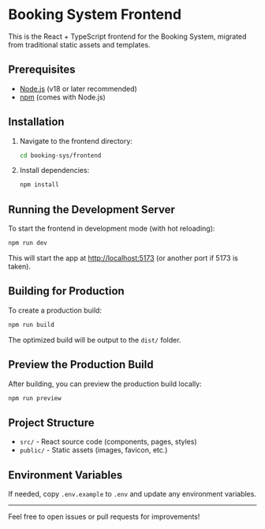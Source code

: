 # Booking System Frontend

This is the React + TypeScript frontend for the Booking System, migrated from traditional static assets and templates.

## Prerequisites

- [Node.js](https://nodejs.org/) (v18 or later recommended)
- [npm](https://www.npmjs.com/) (comes with Node.js)

## Installation

1. Navigate to the frontend directory:
    ```bash
    cd booking-sys/frontend
    ```

2. Install dependencies:
    ```bash
    npm install
    ```

## Running the Development Server

To start the frontend in development mode (with hot reloading):

```bash
npm run dev
```

This will start the app at [http://localhost:5173](http://localhost:5173) (or another port if 5173 is taken).

## Building for Production

To create a production build:

```bash
npm run build
```

The optimized build will be output to the `dist/` folder.

## Preview the Production Build

After building, you can preview the production build locally:

```bash
npm run preview
```

## Project Structure

- `src/` - React source code (components, pages, styles)
- `public/` - Static assets (images, favicon, etc.)

## Environment Variables

If needed, copy `.env.example` to `.env` and update any environment variables.

---

Feel free to open issues or pull requests for improvements!
